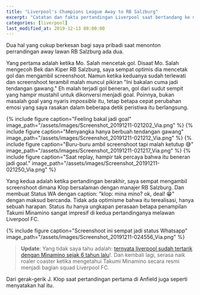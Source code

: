 ```yaml
---
title: "Liverpool's Champions League Away to RB Salzburg"
excerpt: "Catatan dan fakta pertandingan Liverpool saat bertandang ke markas RB Salzburg"
categories: [liverpool]
last_modified_at: 2019-12-13 08:00:00
---
```


Dua hal yang cukup berkesan bagi saya pribadi saat menonton perrandingan away lawan RB Salzburg ada dua.

Yang pertama adalah ketika Mo. Salah mencetak gol. Disaat Mo. Salah mengecoh Bek dan Kiper RB Salzburg, saya sempat optimis dia mencetak gol dan mengambil screenshoot. Namun ketika keduanya sudah terlewati dan screenshoot terambil malah muncul pikiran "Ini bakalan cuma jadi tendangan gawang." Eh malah terjadi gol beneran, gol dari sudut sempit yang hampir mustahil untuk dikonversi menjadi goal. Poinnya, bukan masalah goal yang nyaris _impossible_ itu, tetap betapa cepat perubahan emosi yang saya rasakan dalam beberapa detik peristiwa itu berlangsung.

{% include figure caption="Feeling bakal jadi goal" image_path="/assets/images/Screenshot_20191211-021202_Via.png" %}
{% include figure caption="Menyangka hanya berbuah tendangan gawang" image_path="/assets/images/Screenshot_20191211-021212_Via.png" %}
{% include figure caption="Buru-buru ambil screenshoot tapi malah ketutup 😅" image_path="/assets/images/Screenshot_20191211-021217_Via.png" %}
{% include figure caption="Saat replay, hampir tak percaya bahwa itu beneran jadi goal." image_path="/assets/images/Screenshot_20191211-021250_Via.png" %}

Yang kedua adalah ketika pertandingan berakhir, saya sempat mengambil screenshoot dimana Klop bersalaman dengan manajer RB Salzburg. Dan membuat Status WA dengan caption: "klop: mina mino? ok, deal! 😁" dengan maksud bercanda. Tidak ada optimisme bahwa itu terealisasi, hanya sebuah harapan. Status itu hanya ungkapan perasaan betapa penampilan Takumi Minamino sangat impresif di kedua pertandinganya melawan Liverpool FC.

{% include figure caption="Screenshoot ini sempat jadi status Whatsapp" image_path="/assets/images/Screenshot_20191211-024556_Via.png" %}

> **Update**: Yang tidak saya tahu adalah: [ternyata liverpool sudah tertarik dengan Minamino sejak 6 tahun lalu](/liverpool/inside-story-behind-liverpools-six-year-transfer-pursuit-of-takumi-minamino/)!. Dan kembali lagi, serasa naik roaler coaster ketika mengetahui Takumi Minamino secara resmi menjadi bagian squad Liverpool FC. 

Dari gerak-gerik J. Klop saat pertandingan pertama di Anfield juga seperti menyatakan hal itu.
